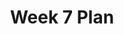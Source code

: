 ---
toc: true
comments: true
layout: post
title: Week 7 Plan
description: This is a report of everything done this week. 
courses: { compsci: {week: 7} }
type: plans
---